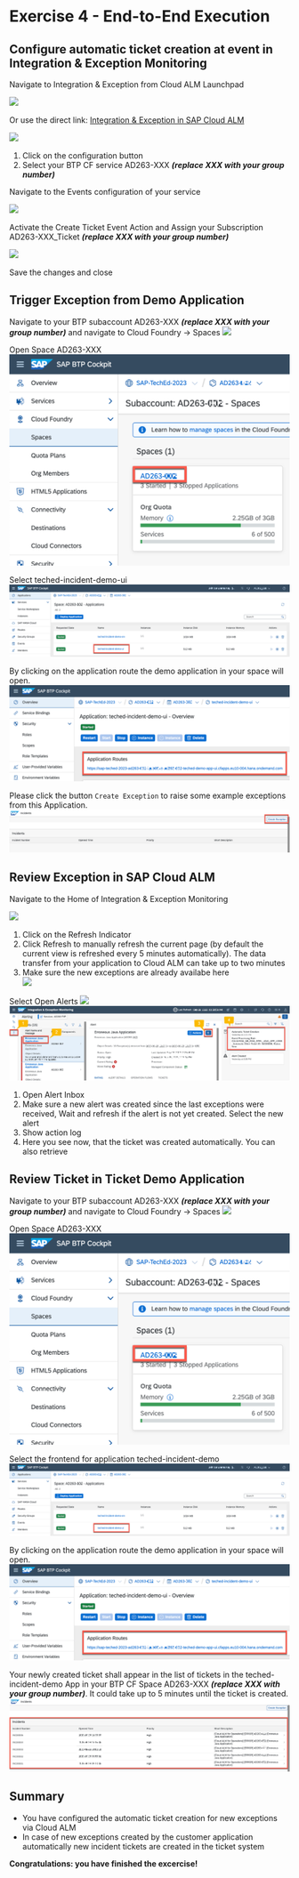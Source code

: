 # Exercise 4 - End-to-End Execution

## Configure automatic ticket creation at event in Integration & Exception Monitoring

Navigate to Integration & Exception from Cloud ALM Launchpad

![](./images/001.png)

Or use the direct link: [Integration & Exception in SAP Cloud ALM](https://ad263-ptnlz9xc.eu10.alm.cloud.sap/shell/run?sap-ui-app-id=com.sap.crun.imapp.ui#/Home)

![](./images/002.png)

1. Click on the configuration button
1. Select your BTP CF service AD263-XXX ***(replace XXX with your group number)***

Navigate to the Events configuration of your service

![](./images/003.png)

Activate the Create Ticket Event Action and Assign your Subscription AD263-XXX\_Ticket ***(replace XXX with your group number)***

![](./images/004.png)

Save the changes and close

## Trigger Exception from Demo Application

Navigate to your BTP subaccount AD263-XXX ***(replace XXX with your group number)*** and navigate to Cloud Foundry -> Spaces
![](./images/open_subaccount.png)

Open Space AD263-XXX
![](./images/open_space.png)

Select teched-incident-demo-ui
![](./images/open_app_frontend.png)

By clicking on the application route the demo application in your space will open.
![](./images/open_app_url.png)

Please click the button `Create Exception` to raise some example exceptions from this Application.
![](./images/demo_app_trigger_exception.png)

## Review Exception in SAP Cloud ALM

Navigate to the Home of Integration & Exception Monitoring

![](./images/026.png)

1. Click on the Refresh Indicator
1. Click Refresh to manually refresh the current page (by default the current view is refreshed every 5 minutes automatically). The data transfer from your application to Cloud ALM can take up to two minutes
1. Make sure the new exceptions are already availabe here<br>
![](./images/027.png)


Select Open Alerts ![](./images/011.png)
![](./images/alert_action_log.png)

1. Open Alert Inbox
1. Make sure a new alert was created since the last exceptions were received, Wait and refresh if the alert is not yet created. Select the new alert
1. Show action log
1. Here you see now, that the ticket was created automatically. You can also retrieve 




## Review Ticket in Ticket Demo Application

Navigate to your BTP subaccount AD263-XXX ***(replace XXX with your group number)*** and navigate to Cloud Foundry -> Spaces
![](./images/open_subaccount.png)

Open Space AD263-XXX
![](./images/open_space.png)

Select the frontend for application teched-incident-demo
![](./images/open_app_frontend.png)

By clicking on the application route the demo application in your space will open.
![](./images/open_app_url.png)

Your newly created ticket shall appear in the list of tickets in the teched-incident-demo App in your BTP CF Space AD263-XXX ***(replace XXX with your group number)***. It could take up to 5 minutes until the ticket is created.
![](./images/demo_app_tickets.png)

## Summary

- You have configured the automatic ticket creation for new exceptions via Cloud ALM
- In case of new exceptions created by the customer application automatically new incident tickets are created in the ticket system

**Congratulations: you have finished the excercise!**